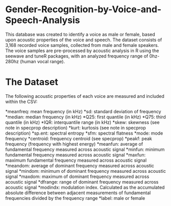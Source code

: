 # Gender-Recognition-by-Voice-and-Speech-Analysis

This database was created to identify a voice as male or female, based upon acoustic properties of the voice and speech. 
The dataset consists of 3,168 recorded voice samples, collected from male and female speakers. 
The voice samples are pre-processed by acoustic analysis in R using the seewave and tuneR packages, with an analyzed frequency range of 0hz-280hz (human vocal range).

# The Dataset

The following acoustic properties of each voice are measured and included within the CSV:

*meanfreq: mean frequency (in kHz)
*sd: standard deviation of frequency
*median: median frequency (in kHz)
*Q25: first quantile (in kHz)
*Q75: third quantile (in kHz)
*IQR: interquantile range (in kHz)
*skew: skewness (see note in specprop description)
*kurt: kurtosis (see note in specprop description)
*sp.ent: spectral entropy
*sfm: spectral flatness
*mode: mode frequency
*centroid: frequency centroid (see specprop)
*peakf: peak frequency (frequency with highest energy)
*meanfun: average of fundamental frequency measured across acoustic signal
*minfun: minimum fundamental frequency measured across acoustic signal
*maxfun: maximum fundamental frequency measured across acoustic signal
*meandom: average of dominant frequency measured across acoustic signal
*mindom: minimum of dominant frequency measured across acoustic signal
*maxdom: maximum of dominant frequency measured across acoustic signal
*dfrange: range of dominant frequency measured across acoustic signal
*modindx: modulation index. Calculated as the accumulated absolute difference between adjacent measurements of fundamental       frequencies divided by the frequency range
*label: male or female
